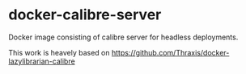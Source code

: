 # docker-calibre-server
Docker image consisting of calibre server for headless deployments.

This work is heavely based on https://github.com/Thraxis/docker-lazylibrarian-calibre
